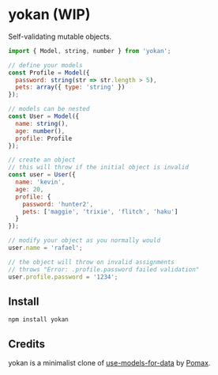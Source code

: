 # yokan (WIP)

Self-validating mutable objects.

```js
import { Model, string, number } from 'yokan';

// define your models
const Profile = Model({
  password: string(str => str.length > 5),
  pets: array({ type: 'string' })
});

// models can be nested
const User = Model({
  name: string(),
  age: number(),
  profile: Profile
});

// create an object
// this will throw if the initial object is invalid
const user = User({
  name: 'kevin',
  age: 20,
  profile: {
    password: 'hunter2',
    pets: ['maggie', 'trixie', 'flitch', 'haku']
  }
});

// modify your object as you normally would
user.name = 'rafael';

// the object will throw on invalid assignments
// throws "Error: .profile.password failed validation"
user.profile.password = '1234';
```

## Install

```shell
npm install yokan
```

## Credits

yokan is a minimalist clone of [use-models-for-data](https://github.com/Pomax/use-models-for-data) by [Pomax](https://github.com/Pomax/).
